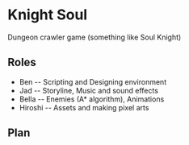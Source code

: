 # Knight Soul 
Dungeon crawler game (something like Soul Knight)

## Roles
* Ben -- Scripting and Designing environment
* Jad -- Storyline, Music and sound effects
* Bella -- Enemies (A* algorithm), Animations
* Hiroshi -- Assets and making pixel arts

## Plan
